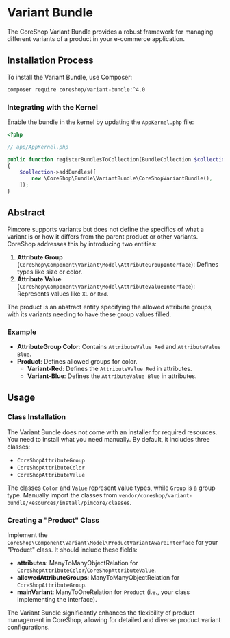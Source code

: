 # Variant Bundle

The CoreShop Variant Bundle provides a robust framework for managing different variants of a product in your e-commerce
application.

## Installation Process

To install the Variant Bundle, use Composer:

```bash
composer require coreshop/variant-bundle:^4.0
```

### Integrating with the Kernel

Enable the bundle in the kernel by updating the `AppKernel.php` file:

```php
<?php

// app/AppKernel.php

public function registerBundlesToCollection(BundleCollection $collection)
{
    $collection->addBundles([
        new \CoreShop\Bundle\VariantBundle\CoreShopVariantBundle(),
    ]);
}
```

## Abstract

Pimcore supports variants but does not define the specifics of what a variant is or how it differs from the parent
product or other variants. CoreShop addresses this by introducing two entities:

1. **Attribute Group** (`CoreShop\Component\Variant\Model\AttributeGroupInterface`): Defines types like size or color.
2. **Attribute Value** (`CoreShop\Component\Variant\Model\AttributeValueInterface`): Represents values like `XL`
   or `Red`.

The product is an abstract entity specifying the allowed attribute groups, with its variants needing to have these group
values filled.

### Example

- **AttributeGroup Color**: Contains `AttributeValue Red` and `AttributeValue Blue`.
- **Product**: Defines allowed groups for color.
    - **Variant-Red**: Defines the `AttributeValue Red` in attributes.
    - **Variant-Blue**: Defines the `AttributeValue Blue` in attributes.

## Usage

### Class Installation

The Variant Bundle does not come with an installer for required resources. You need to install what you need manually.
By default, it includes three classes:

- `CoreShopAttributeGroup`
- `CoreShopAttributeColor`
- `CoreShopAttributeValue`

The classes `Color` and `Value` represent value types, while `Group` is a group type. Manually import the classes
from `vendor/coreshop/variant-bundle/Resources/install/pimcore/classes`.

### Creating a "Product" Class

Implement the `CoreShop\Component\Variant\Model\ProductVariantAwareInterface` for your "Product" class. It should
include these fields:

- **attributes**: ManyToManyObjectRelation for `CoreShopAttributeColor`/`CoreShopAttributeValue`.
- **allowedAttributeGroups**: ManyToManyObjectRelation for `CoreShopAttributeGroup`.
- **mainVariant**: ManyToOneRelation for `Product` (i.e., your class implementing the interface).

The Variant Bundle significantly enhances the flexibility of product management in CoreShop, allowing for detailed and
diverse product variant configurations.
